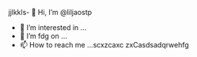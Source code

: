 jjlkkls- 👋 Hi, I’m @liljaostp
- 👀 I’m interested in ...
- 🌱 I’m fdg on ...
- 📫 How to reach me ...scxzcaxc
zxCasdsadqrwehfg
<!---sasdadsadgfgdas
liljaostp/liljaostp is a ✨ special ✨ repaository because its `README.md` (this filefg) appears on your GitHub profile.dgdf
You can click the Pasdreview link to take a look at your changes.
--->
